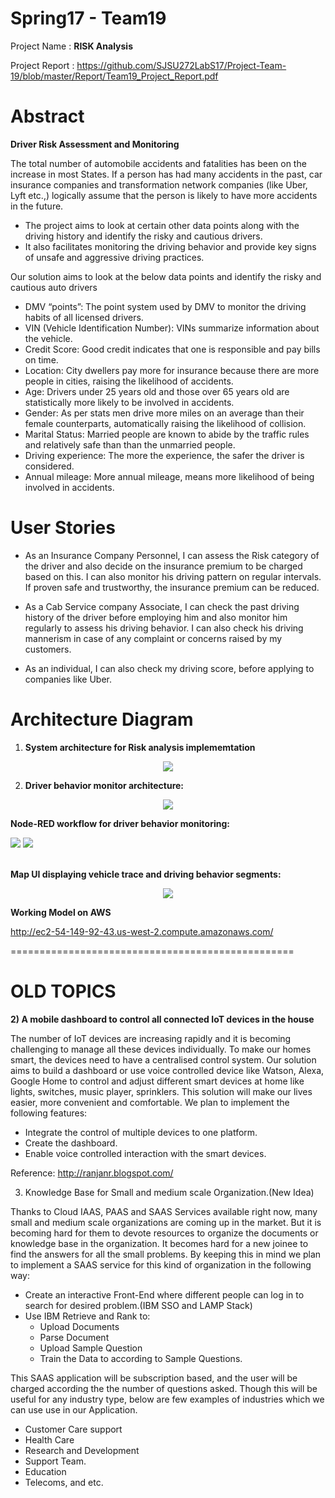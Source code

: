 **Spring17 - Team19**
====================

 Project Name   : <b>RISK Analysis</b>
 
 Project Report : https://github.com/SJSU272LabS17/Project-Team-19/blob/master/Report/Team19_Project_Report.pdf

**Abstract**
 ===========

**Driver Risk Assessment and Monitoring**

The total number of automobile accidents and fatalities has been on the increase in most States. If a person has had many accidents in the past, car insurance companies and transformation network companies (like Uber, Lyft etc.,) logically assume that the person is likely to have more accidents in the future. 
- The project aims to look at certain other data points along with the driving history and identify the risky and cautious drivers. 
- It also facilitates monitoring the driving behavior and provide key signs of unsafe and aggressive driving practices.

Our solution aims to look at the below data points and identify the risky and cautious auto drivers

- DMV “points”: The point system used by DMV to monitor the driving habits of all licensed drivers.
- VIN (Vehicle Identification Number): VINs summarize information about the vehicle.
- Credit Score: Good credit indicates that one is responsible and pay bills on time.
- Location: City dwellers pay more for insurance because there are more people in cities, raising the likelihood of accidents.
- Age: Drivers under 25 years old and those over 65 years old are statistically more likely to be involved in accidents.
- Gender: As per stats men drive more miles on an average than their female counterparts, automatically raising the likelihood of collision.
-  Marital Status: Married people are known  to abide by the traffic rules and relatively safe than than the unmarried people.
- Driving experience: The more the experience, the safer the driver is considered.
- Annual mileage: More annual mileage, means more likelihood of being involved in accidents.

**User Stories**
================
- As an Insurance Company Personnel, I can assess the Risk category of the driver and also decide on the insurance premium to be charged based on this. I can also monitor his driving pattern on regular intervals. If proven safe and trustworthy, the insurance premium can be reduced.

- As a Cab Service company Associate, I can check the past driving history of the driver before employing him and also monitor him regularly to assess his driving behavior. I can also check his driving mannerism in case of any complaint or concerns raised by my customers.

- As an individual, I can also check my driving score, before applying to companies like Uber.

**Architecture Diagram**
=======================
1) <b>System architecture for Risk analysis implememtation </b>

<p align="center">
<img src ="/Artifacts/systemarchitecture.jpg?raw=true"/>
</p>

2) <b>Driver behavior monitor architecture: </b>
<p align="center">
<img src ="/Artifacts/DriverMonitor.jpg?raw=true"/>
</p>

<b>Node-RED workflow for driver behavior monitoring:</b>
<div> <span>
<img src ="/Artifacts/NodeRedFlow2.jpg?raw=true"/>
<img src ="/Artifacts/NodeRedFlow1.jpg?raw=true"/>
</span></div>
</br>

<b>Map UI displaying vehicle trace and driving behavior segments:</b>
<P align = "center">
<img src ="/Artifacts/Map2.jpg?raw=true"/>
</P>


**Working Model on AWS**

http://ec2-54-149-92-43.us-west-2.compute.amazonaws.com/

























=================================================

OLD TOPICS
==========

**2)	A mobile dashboard to control all connected IoT devices in the house**

The number of IoT devices are increasing rapidly and it is becoming challenging to manage all these devices individually. To make our homes smart, the devices need to have a centralised control system.
Our solution aims to build a dashboard or use voice controlled device like Watson, Alexa, Google Home to control and adjust different smart devices at home like lights, switches, music player, sprinklers. This solution will make our lives easier, more convenient and comfortable.
We plan to implement the following features:
 -	Integrate the control of multiple devices to one platform.
 -	Create the dashboard.
 -	Enable voice controlled interaction with the smart devices. 
 
Reference: http://ranjanr.blogspot.com/

 
3) Knowledge Base for Small and medium scale Organization.(New Idea)

Thanks to Cloud IAAS, PAAS and SAAS Services available right now, many small and medium scale organizations are coming up in the market. But it is becoming hard for them to devote resources to organize the documents or knowledge base in the organization. It becomes hard for a new joinee to find the answers for all the small problems. By keeping this in mind we plan to implement a SAAS service for this kind of organization in the following way:
 - Create an interactive Front-End where different people can log in to search for desired problem.(IBM SSO and LAMP Stack)
 - Use IBM Retrieve and Rank to:
   - Upload Documents
   - Parse Document
   - Upload Sample Question
   - Train the Data to according to Sample Questions.
 
This SAAS application will be subscription based, and the user will be charged according the the number of questions asked. Though this will be useful for any industry type, below are few examples of industries which we can use use in our Application.
 - Customer Care support
 - Health Care
 - Research and Development 
 - Support Team.
 - Education
 - Telecoms, and etc.
 



